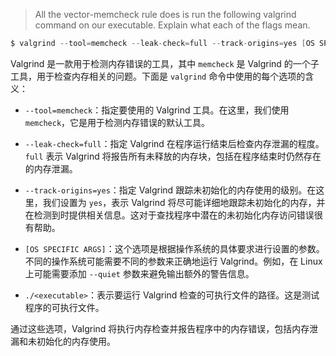 > All the vector-memcheck rule does is run the following valgrind command on our executable. Explain what each of the flags mean.
```c
$ valgrind --tool=memcheck --leak-check=full --track-origins=yes [OS SPECIFIC ARGS] ./<executable>
```

Valgrind 是一款用于检测内存错误的工具，其中 `memcheck` 是 Valgrind 的一个子工具，用于检查内存相关的问题。下面是 `valgrind` 命令中使用的每个选项的含义：

- `--tool=memcheck`：指定要使用的 Valgrind 工具。在这里，我们使用 `memcheck`，它是用于检测内存错误的默认工具。

- `--leak-check=full`：指定 Valgrind 在程序运行结束后检查内存泄漏的程度。`full` 表示 Valgrind 将报告所有未释放的内存块，包括在程序结束时仍然存在的内存泄漏。

- `--track-origins=yes`：指定 Valgrind 跟踪未初始化的内存使用的级别。在这里，我们设置为 `yes`，表示 Valgrind 将尽可能详细地跟踪未初始化的内存，并在检测到时提供相关信息。这对于查找程序中潜在的未初始化内存访问错误很有帮助。

- `[OS SPECIFIC ARGS]`：这个选项是根据操作系统的具体要求进行设置的参数。不同的操作系统可能需要不同的参数来正确地运行 Valgrind。例如，在 Linux 上可能需要添加 `--quiet` 参数来避免输出额外的警告信息。

- `./<executable>`：表示要运行 Valgrind 检查的可执行文件的路径。这是测试程序的可执行文件。

通过这些选项，Valgrind 将执行内存检查并报告程序中的内存错误，包括内存泄漏和未初始化的内存使用。
